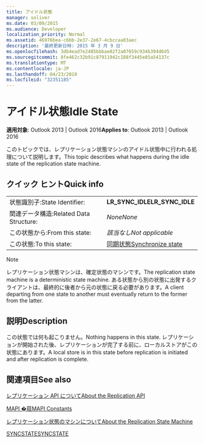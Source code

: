 ```yaml
---
title: アイドル状態
manager: soliver
ms.date: 03/09/2015
ms.audience: Developer
localization_priority: Normal
ms.assetid: 46976bea-c6bb-2e37-2e67-4cbccaa03aec
description: '最終更新日時: 2015 年 3 月 9 日'
ms.openlocfilehash: 3db4ead7e2485bbbae82f2a07659c934b394d6d5
ms.sourcegitcommit: 8fe462c32b91c87911942c188f3445e85a54137c
ms.translationtype: MT
ms.contentlocale: ja-JP
ms.lasthandoff: 04/23/2019
ms.locfileid: "32351185"
---
```

# <a name="idle-state"></a><span data-ttu-id="95bee-103">アイドル状態</span><span class="sxs-lookup"><span data-stu-id="95bee-103">Idle State</span></span>

  
  
<span data-ttu-id="95bee-104">**適用対象**: Outlook 2013 | Outlook 2016</span><span class="sxs-lookup"><span data-stu-id="95bee-104">**Applies to**: Outlook 2013 | Outlook 2016</span></span> 
  
 <span data-ttu-id="95bee-105">このトピックでは、レプリケーション状態マシンのアイドル状態中に行われる処理について説明します。</span><span class="sxs-lookup"><span data-stu-id="95bee-105">This topic describes what happens during the idle state of the replication state machine.</span></span> 
  
## <a name="quick-info"></a><span data-ttu-id="95bee-106">クイック ヒント</span><span class="sxs-lookup"><span data-stu-id="95bee-106">Quick info</span></span>

|||
|:-----|:-----|
|<span data-ttu-id="95bee-107">状態識別子:</span><span class="sxs-lookup"><span data-stu-id="95bee-107">State Identifier:</span></span>  <br/> |<span data-ttu-id="95bee-108">**LR_SYNC_IDLE**</span><span class="sxs-lookup"><span data-stu-id="95bee-108">**LR_SYNC_IDLE**</span></span> <br/> |
|<span data-ttu-id="95bee-109">関連データ構造:</span><span class="sxs-lookup"><span data-stu-id="95bee-109">Related Data Structure:</span></span>  <br/> | <span data-ttu-id="95bee-110">*None*</span><span class="sxs-lookup"><span data-stu-id="95bee-110">*None*</span></span>  <br/> |
|<span data-ttu-id="95bee-111">この状態から:</span><span class="sxs-lookup"><span data-stu-id="95bee-111">From this state:</span></span>  <br/> | <span data-ttu-id="95bee-112">*該当なし*</span><span class="sxs-lookup"><span data-stu-id="95bee-112">*Not applicable*</span></span>  <br/> |
|<span data-ttu-id="95bee-113">この状態:</span><span class="sxs-lookup"><span data-stu-id="95bee-113">To this state:</span></span>  <br/> |[<span data-ttu-id="95bee-114">同期状態</span><span class="sxs-lookup"><span data-stu-id="95bee-114">Synchronize state</span></span>](synchronize-state.md) <br/> |
   
> [!NOTE]
> <span data-ttu-id="95bee-115">レプリケーション状態マシンは、確定状態のマシンです。</span><span class="sxs-lookup"><span data-stu-id="95bee-115">The replication state machine is a deterministic state machine.</span></span> <span data-ttu-id="95bee-116">ある状態から別の状態に出発するクライアントは、最終的に後者から元の状態に戻る必要があります。</span><span class="sxs-lookup"><span data-stu-id="95bee-116">A client departing from one state to another must eventually return to the former from the latter.</span></span> 
  
## <a name="description"></a><span data-ttu-id="95bee-117">説明</span><span class="sxs-lookup"><span data-stu-id="95bee-117">Description</span></span>

<span data-ttu-id="95bee-118">この状態では何も起こりません。</span><span class="sxs-lookup"><span data-stu-id="95bee-118">Nothing happens in this state.</span></span> <span data-ttu-id="95bee-119">レプリケーションが開始された後、レプリケーションが完了する前に、ローカルストアがこの状態にあります。</span><span class="sxs-lookup"><span data-stu-id="95bee-119">A local store is in this state before replication is initiated and after replication is complete.</span></span>
  
## <a name="see-also"></a><span data-ttu-id="95bee-120">関連項目</span><span class="sxs-lookup"><span data-stu-id="95bee-120">See also</span></span>



[<span data-ttu-id="95bee-121">レプリケーション API について</span><span class="sxs-lookup"><span data-stu-id="95bee-121">About the Replication API</span></span>](about-the-replication-api.md)
  
[<span data-ttu-id="95bee-122">MAPI �萔</span><span class="sxs-lookup"><span data-stu-id="95bee-122">MAPI Constants</span></span>](mapi-constants.md)
  
[<span data-ttu-id="95bee-123">レプリケーション状態のマシンについて</span><span class="sxs-lookup"><span data-stu-id="95bee-123">About the Replication State Machine</span></span>](about-the-replication-state-machine.md)
  
[<span data-ttu-id="95bee-124">SYNCSTATE</span><span class="sxs-lookup"><span data-stu-id="95bee-124">SYNCSTATE</span></span>](syncstate.md)


